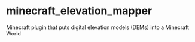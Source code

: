 # minecraft_elevation_mapper
 Minecraft plugin that puts digital elevation models (DEMs) into a Minecraft World
